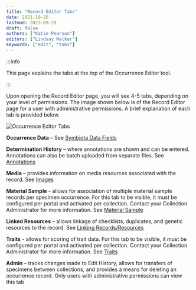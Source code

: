 ```yaml
---
title: "Record Editor Tabs"
date: 2021-10-26
lastmod: 2023-09-29
draft: false
authors: ["Katie Pearson"]
editors: ["Lindsay Walker"]
keywords: ["edit", "tabs"]
---
```


:::info

This page explains the tabs at the top of the Occurrence Editor tool.

:::

Upon opening the Record Editor page, you will see 4-5 tabs, depending on your level of permissions. The image shown below is of the Record Editor page for a user with administrative permissions. A brief explanation of each tab is provided below.

![Occurrence Editor Tabs](/img/editortabs.png)

**Occurrence Data** – See [Symbiota Data Fields](/Editor_Guide/Editing_Searching_Records/symbiota_data_fields)

**Determination History** – where annotations are shown and can be entered. Annotations can also be batch uploaded from separate files. See [Annotations](/Editor_Guide/Editing_Searching_Records/annotations)

**Media** – provides information on media resources associated with the record. See [Images](/Editor_Guide/Images_Media)

**Material Sample** - allows for association of multiple material sample records per specimen occurrence. For this tab to be visible, it must be configured per portal and activated per collection. Contact your Collection Administrator for more information. See [Material Sample](/Editor_Guide/Editing_Searching_Records/material_samples)

**Linked Resources** – allows linkage of checklists, duplicates, and genetic resources to the record. See [Linking Records/Resources](/Editor_Guide/linking_records)

**Traits** - allows for scoring of trait data. For this tab to be visible, it must be configured per portal and activated per collection. Contact your Collection Administrator for more information. See [Traits](/Editor_Guide/Traits)

**Admin** – tracks changes made to Edit History, allows for transfers of specimens between collections, and provides a means for deleting an occurrence record. Only users with administrative permissions can view this tab
